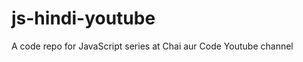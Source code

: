 # js-hindi-youtube
A code repo for JavaScript series at Chai aur Code Youtube channel
<!--
document.querySelector('h2')
<h2>​Lorem ipsum dolor sit.​</h2>​
document.querySelector('h2')
<h2>​Lorem ipsum dolor sit.​</h2>​
document.querySelector('h1')
<h1 style=​"color:​blue" id=​"title" class=​"heading">​…​</h1>​
document.getElementsByClassName('heading')
HTMLCollection [h1#title.heading, title: h1#title.heading]0: h1#title.headingtitle: h1#title.headinglength: 1[[Prototype]]: HTMLCollection
document.querySelector('#title')
<h1 style=​"color:​blue" id=​"title" class=​"heading">​…​</h1>​
document.querySelector('.heading')
<h1 style=​"color:​blue" id=​"title" class=​"heading">​…​</h1>​
document.querySelector('.heading')
<h1 style=​"color
